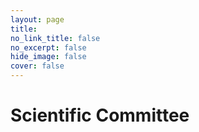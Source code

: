 ```yaml
---
layout: page
title: 
no_link_title: false 
no_excerpt: false 
hide_image: false
cover: false
---
```


# Scientific Committee
